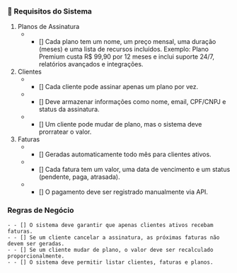 ### 🎯 Requisitos do Sistema
1. Planos de Assinatura
   - - [] Cada plano tem um nome, um preço mensal, uma duração (meses) e uma lista de recursos incluídos.
   Exemplo: Plano Premium custa R$ 99,90 por 12 meses e inclui suporte 24/7, relatórios avançados e integrações.
2. Clientes
    - - [] Cada cliente pode assinar apenas um plano por vez.
    - - [] Deve armazenar informações como nome, email, CPF/CNPJ e status da assinatura.
    - - [] Um cliente pode mudar de plano, mas o sistema deve prorratear o valor.
3. Faturas
    - - [] Geradas automaticamente todo mês para clientes ativos.
    - - [] Cada fatura tem um valor, uma data de vencimento e um status (pendente, paga, atrasada).
    - - [] O pagamento deve ser registrado manualmente via API.
### Regras de Negócio
    - - [] O sistema deve garantir que apenas clientes ativos recebam faturas.
    - - [] Se um cliente cancelar a assinatura, as próximas faturas não devem ser geradas.
    - - [] Se um cliente mudar de plano, o valor deve ser recalculado proporcionalmente.
    - - [] O sistema deve permitir listar clientes, faturas e planos.